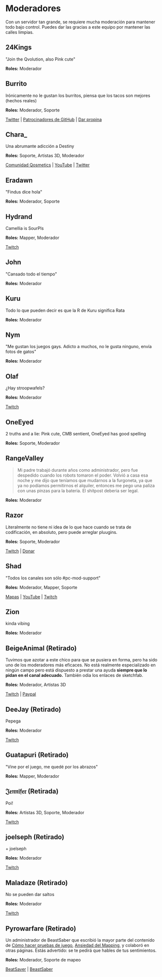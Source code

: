 # Moderadores
Con un servidor tan grande, se requiere mucha moderación para mantener todo bajo control. Puedes dar las gracias a este equipo por mantener las calles limpias.

## 24Kings
"Join the Qvolution, also Pink cute"

**Roles:** Moderador

## Burrito
Irónicamente no le gustan los burritos, piensa que los tacos son mejores (hechos reales)

**Roles:** Moderador, Soporte

[Twitter](https://twitter.com/BurritoSOFTWARE) | [Patrocinadores de GitHub](https://github.com/sponsors/burritosoftware) | [Dar propina](https://streamelements.com/burritosoft/tip)

## Chara_
Una abrumante adicción a Destiny

**Roles:** Soporte, Artistas 3D, Moderador

[Comunidad Qosmetics](https://discord.gg/qosmetics) | [YouTube](https://www.youtube.com/c/CharaHere) | [Twitter](https://twitter.com/ItsCharaHere)

## Eradawn
"Findus dice hola"

**Roles:** Moderador, Soporte

## Hydrand
Camellia is SourPls

**Roles:** Mapper, Moderador

[Twitch](https://www.twitch.tv/hydrandvr)

## John
"Cansado todo el tiempo"

**Roles:** Moderador

## Kuru
Todo lo que pueden decir es que la R de Kuru significa Rata

**Roles:** Moderador

## Nym
"Me gustan los juegos gays. Adicto a muchos, no le gusta ninguno, envía fotos de gatos"

**Roles:** Moderador

## Olaf
¿Hay stroopwafels?

**Roles:** Moderador

[Twitch](https://twitch.tv/olafstad)

## OneEyed
2 truths and a lie: Pink cute, CMB sentient, OneEyed has good spelling

**Roles:** Soporte, Moderador

## RangeValley
> Mi padre trabajó durante años como administrador, pero fue despedido cuando los robots tomaron el poder. Volvió a casa esa noche y me dijo que teníamos que mudarnos a la furgoneta, ya que ya no podíamos permitirnos el alquiler, entonces me pego una paliza con unas pinzas para la bateria. El shitpost deberia ser legal.

**Roles:** Moderador

## Razor
Literalmente no tiene ni idea de lo que hace cuando se trata de codificación, en absoluto, pero puede arreglar pluugins.

**Roles:** Soporte, Moderador

[Twitch](https://www.twitch.tv/sarpest_razor) | [Donar](https://streamelements.com/sarpest_razor/tip)

## Shad
"Todos los canales son sólo #pc-mod-support"

**Roles:** Moderador, Mapper, Soporte

[Mapas](https://beatsaver.com/uploader/5cff0b7498cc5a672c850a45) | [YouTube](https://www.youtube.com/channel/UCLiwd2iGUDl2kvw8FM2qwFQ) | [Twitch](https://www.twitch.tv/shadlive)

## Zion
kinda vibing

**Roles:** Moderador

## BeigeAnimal (Retirado)
Tuvimos que azotar a este chico para que se pusiera en forma, pero ha sido uno de los moderadores más eficaces. No está realmente especializado en ningún campo pero está dispuesto a prestar una ayuda **siempre que lo pidan en el canal adecuado.** También odia los enlaces de sketchfab.

**Roles:** Moderador, Artistas 3D

[Twitch](https://www.twitch.tv/beigeanimaltv) | [Paypal](https://paypal.me/beigeanimal)

## DeeJay (Retirado)
Pepega

**Roles:** Moderador

[Twitch](https://www.twitch.tv/deejayvr)

## Guatapuri (Retirado)
"Vine por el juego, me quedé por los abrazos"

**Roles:** Mapper, Moderador

## 𝔍𝔢𝔫𝔫𝔦𝔣𝔢𝔯 (Retirada)
Poi!

**Roles:** Artistas 3D, Soporte, Moderador

[Twitch](https://www.twitch.tv/br3uker)

## joelseph (Retirado)
\+ joelseph

**Roles:** Moderador

[Twitch](https://www.twitch.tv/tehjoelseph)

## Maladaze (Retirado)
No se pueden dar saltos

**Roles:** Moderador

[Twitch](https://www.twitch.tv/infjager)

## Pyrowarfare (Retirado)
Un administrador de BeastSaber que escribió la mayor parte del contenido de [Cómo hacer pruebas de juego](./how-to-testplay.md), [Ansiedad del Mapping](./mapping-anxiety.md), y colaboró en otras páginas. Estás advertido: se te pedirá que hables de tus sentimientos.

**Roles:** Moderador, Soporte de mapeo

[BeatSaver](https://beatsaver.com/uploader/5e99c7df3f476a0006596cdf) | [BeastSaber](https://bsaber.com/members/pyrowarfare/)
